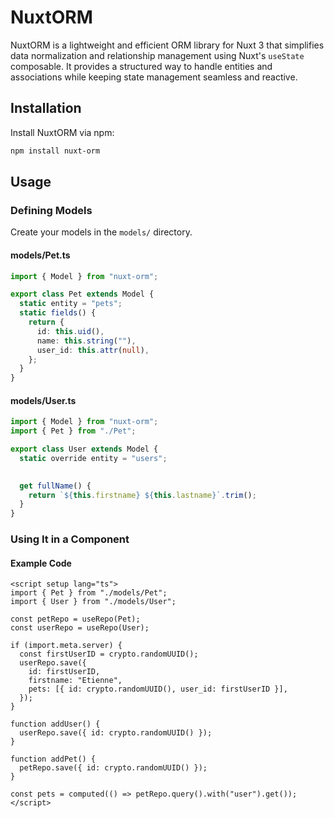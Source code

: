 # NuxtORM

NuxtORM is a lightweight and efficient ORM library for Nuxt 3 that simplifies data normalization and relationship management using Nuxt's `useState` composable. It provides a structured way to handle entities and associations while keeping state management seamless and reactive.


## Installation

Install NuxtORM via npm:

```sh
npm install nuxt-orm
```

## Usage

### Defining Models

Create your models in the `models/` directory.

#### models/Pet.ts

```ts
import { Model } from "nuxt-orm";

export class Pet extends Model {
  static entity = "pets";
  static fields() {
    return {
      id: this.uid(),
      name: this.string(""),
      user_id: this.attr(null),
    };
  }
}
```

#### models/User.ts

```ts
import { Model } from "nuxt-orm";
import { Pet } from "./Pet";

export class User extends Model {
  static override entity = "users";
  

  get fullName() {
    return `${this.firstname} ${this.lastname}`.trim();
  }
}
```

### Using It in a Component

#### Example Code

```vue
<script setup lang="ts">
import { Pet } from "./models/Pet";
import { User } from "./models/User";

const petRepo = useRepo(Pet);
const userRepo = useRepo(User);

if (import.meta.server) {
  const firstUserID = crypto.randomUUID();
  userRepo.save({
    id: firstUserID,
    firstname: "Etienne",
    pets: [{ id: crypto.randomUUID(), user_id: firstUserID }],
  });
}

function addUser() {
  userRepo.save({ id: crypto.randomUUID() });
}

function addPet() {
  petRepo.save({ id: crypto.randomUUID() });
}

const pets = computed(() => petRepo.query().with("user").get());
</script>
```
